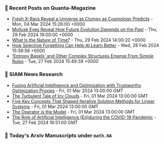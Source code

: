 ### 📝 Recent Posts on Quanta-Magazine
<!-- quanta starts -->
* <a href="https://www.quantamagazine.org/fresh-x-rays-reveal-a-universe-as-clumpy-as-cosmology-predicts-20240304/">Fresh X-Rays Reveal a Universe as Clumpy as Cosmology Predicts</a> - Mon, 04 Mar 2024 15:26:00 +0000
* <a href="https://www.quantamagazine.org/mollusk-eyes-reveal-how-future-evolution-depends-on-the-past-20240229/">Mollusk Eyes Reveal How Future Evolution Depends on the Past</a> - Thu, 29 Feb 2024 19:00:00 +0000
* <a href="https://www.quantamagazine.org/what-is-the-nature-of-time-20240229/">What Is the Nature of Time?</a> - Thu, 29 Feb 2024 14:00:20 +0000
* <a href="https://www.quantamagazine.org/how-selective-forgetting-can-help-ai-learn-better-20240228/">How Selective Forgetting Can Help AI Learn Better</a> - Wed, 28 Feb 2024 15:38:58 +0000
* <a href="https://www.quantamagazine.org/entropy-bagels-and-other-complex-structures-emerge-from-simple-rules-20240227/">‘Entropy Bagels’ and Other Complex Structures Emerge From Simple Rules</a> - Tue, 27 Feb 2024 15:49:38 +0000
<!-- quanta ends -->

### 📝 SIAM News Research
<!-- siam-news starts -->
* <a href="https://sinews.siam.org/Details-Page/fusing-artificial-intelligence-and-optimization-with-trustworthy-optimization-proxies">Fusing Artificial Intelligence and Optimization with Trustworthy Optimization Proxies</a> - Fri, 01 Mar 2024 13:00:00 GMT
* <a href="https://sinews.siam.org/Details-Page/the-turbulent-tale-of-icy-clouds">The Turbulent Tale of Icy Clouds</a> - Fri, 01 Mar 2024 13:00:00 GMT
* <a href="https://sinews.siam.org/Details-Page/five-key-concepts-that-shaped-iterative-solution-methods-for-linear-systems">Five Key Concepts That Shaped Iterative Solution Methods for Linear Systems</a> - Fri, 01 Mar 2024 13:00:00 GMT
* <a href="https://sinews.siam.org/Details-Page/the-operator-is-the-model">The Operator is the Model</a> - Fri, 01 Mar 2024 13:00:00 GMT
* <a href="https://sinews.siam.org/Details-Page/the-role-of-artificial-intelligence-enduring-the-covid-19-pandemic">The Role of Artificial Intelligence (En)during the COVID-19 Pandemic</a> - Tue, 27 Feb 2024 16:51:00 GMT
<!-- siam-news ends -->

### 📝 Today's Arxiv Manuscripts under ``math.NA``
<!-- arxiv-math-na starts -->

<!-- arxiv-math-na ends -->
